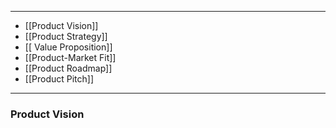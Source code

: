 
---
- [[Product Vision]]
- [[Product Strategy]]
- [[ Value Proposition]]
- [[Product-Market Fit]]
- [[Product Roadmap]]
- [[Product Pitch]]
---
### Product Vision

